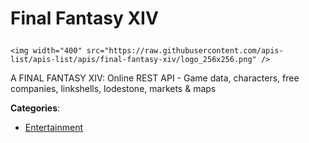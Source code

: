 # Final Fantasy XIV<p align="center">
    <img width="400" src="https://raw.githubusercontent.com/apis-list/apis-list/apis/final-fantasy-xiv/logo_256x256.png" />
</p>

A FINAL FANTASY XIV: Online REST API - Game data, characters, free companies, linkshells, lodestone, markets & maps

**Categories**:

- [Entertainment](https://github/apis-list/apis-list#entertainment)





